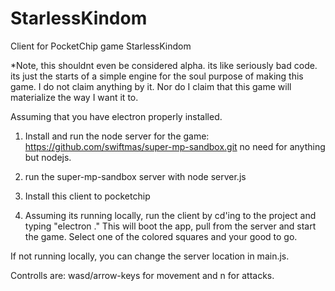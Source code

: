 # StarlessKindom
Client for PocketChip game StarlessKindom


*Note, this shouldnt even be considered alpha. its like seriously bad code. its just the starts of a simple engine for the soul purpose of making this game. I do not claim anything by it. Nor do I claim that this game will materialize the way I want it to. 

Assuming that you have electron properly installed.

1. Install and run the node server for the game:
https://github.com/swiftmas/super-mp-sandbox.git
no need for anything but nodejs. 

2. run the super-mp-sandbox server with node server.js

3. Install this client to pocketchip

4. Assuming its running locally, run the client by cd'ing to the project and typing "electron ." 
 This will boot the app, pull from the server and start the game. Select one of the colored squares and your good to go. 
 
 If not running locally, you can change the server location in main.js. 

Controlls are: wasd/arrow-keys for movement and n for attacks.
